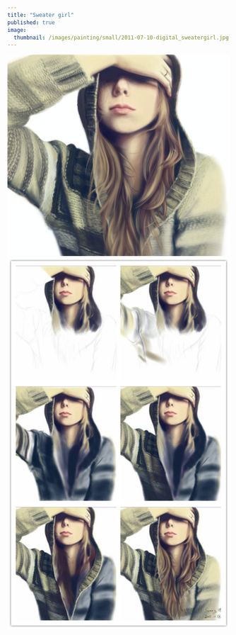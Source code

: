 ```yaml
---
title: "Sweater girl"
published: true
image: 
  thumbnail: /images/painting/small/2011-07-10-digital_sweatergirl.jpg
---
```

<img src="/images/painting/2011-07-10-digital_sweatergirl.jpg">

<img src="/images/painting/2011-07-10-digital_sweatergirl_process.jpg">

